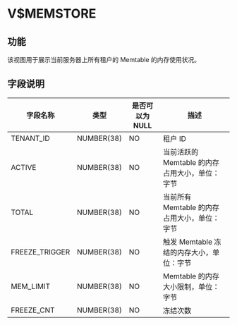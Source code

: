 V$MEMSTORE 
===============================



**功能** 
---------------------------

该视图用于展示当前服务器上所有租户的 Memtable 的内存使用状况。

**字段说明** 
-----------------------------



|    **字段名称**    |   **类型**   | **是否可以为 NULL** |            **描述**            |
|----------------|------------|----------------|------------------------------|
| TENANT_ID      | NUMBER(38) | NO             | 租户 ID                        |
| ACTIVE         | NUMBER(38) | NO             | 当前活跃的 Memtable 的内存占用大小，单位：字节 |
| TOTAL          | NUMBER(38) | NO             | 当前所有 Memtable 的内存占用大小，单位：字节  |
| FREEZE_TRIGGER | NUMBER(38) | NO             | 触发 Memtable 冻结的内存大小，单位：字节    |
| MEM_LIMIT      | NUMBER(38) | NO             | Memtable 的内存大小限制，单位：字节       |
| FREEZE_CNT     | NUMBER(38) | NO             | 冻结次数                         |


